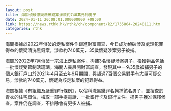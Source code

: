 ```yaml
---
layout: post
title: 海關偵破懷疑洗黑錢案涉款約740萬元拘男子
date: 2024-01-11 20:08:01.000000000 +08:00
link: https://news.rthk.hk/rthk/ch/component/k2/1735864-20240111.htm
categories: rthk
---
```


海關根據於2022年偵破的走私案件作跟進財富調查，今日成功偵破涉及處理犯罪得益的懷疑清洗黑錢案，涉款約740萬元，35歲懷疑涉案男子被捕。

海關於2022年7月偵破一宗海上走私案件，拘捕3名懷疑涉案男子，檢獲物品包括一批懷疑受管制活珊瑚。海關人員展開財富調查，發現其中一名35歲被捕男子的個人銀行戶口於2021年4月至去年9月期間，與超過7百個交易對手有大量可疑交易，涉款約740萬元，懷疑為該走私案的犯罪得益。

海關根據《有組織及嚴重罪行條例》，以俗稱洗黑錢罪名拘捕該名男子，並搜查於青衣的住宅單位，檢取一部手提電話、一批銀行卡及銀行文件。捕男子獲准保釋候查。案件仍在調查，不排除會有更多人被捕。
